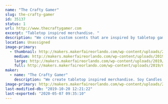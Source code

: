 ```yaml
---
name: "The Crafty Gamer"
slug: the-crafty-gamer
id: 35137
status: 1
url: http://www.thecraftygamer.com
excerpt: "Tabletop inspired merchandise. "
description: "We create custom scents that are inspired by tabletop games. Our soy based candles and wax melts, room sprays and reed diffusers are designed to be further immerse players when playing traditional board games or role playing games."
location: Unassigned
image-primary:
  - thumbnail: http://makers.makerfaireorlando.com/wp-content/uploads/2019/07/xRjvTBShWCk25wt1xsOdKplda2KZ6RhWVA-150x150.png
    medium: http://makers.makerfaireorlando.com/wp-content/uploads/2019/07/xRjvTBShWCk25wt1xsOdKplda2KZ6RhWVA-300x298.png
    large: http://makers.makerfaireorlando.com/wp-content/uploads/2019/07/xRjvTBShWCk25wt1xsOdKplda2KZ6RhWVA.png
    full: http://makers.makerfaireorlando.com/wp-content/uploads/2019/07/xRjvTBShWCk25wt1xsOdKplda2KZ6RhWVA.png
maker:
  - name: "The Crafty Gamer"
    description: "We create tabletop inspired merchandise. Soy Candles, Wax Melts, Reed Diffusers, Room Sprays & Apparel with more items to come."
image-primary: http://makers.makerfaireorlando.com/wp-content/uploads/2019/07/Logo-Social-1024x1024.png
last-modified-db: "2019-10-20 12:21:22"
last-exported: "2020-05-07 09:35:10"
---
```


